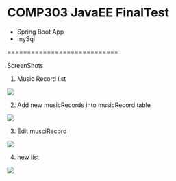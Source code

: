 COMP303 JavaEE FinalTest
============================
- Spring Boot App 
- mySql

============================

ScreenShots

1. Music Record list
<img src="https://user-images.githubusercontent.com/59883982/106832765-4aa2aa00-6660-11eb-8a35-88aa431168d7.JPG">

2. Add new musicRecords into musicRecord table 
<img src ="https://user-images.githubusercontent.com/59883982/106832769-4b3b4080-6660-11eb-87b7-4c0c7dd83f63.JPG">

3. Edit musciRecord 
<img src ="https://user-images.githubusercontent.com/59883982/106832770-4b3b4080-6660-11eb-8f86-4208a6795989.JPG">

4. new list
<img src="https://user-images.githubusercontent.com/59883982/106832772-4bd3d700-6660-11eb-8cde-0ddc0114a29f.JPG">


